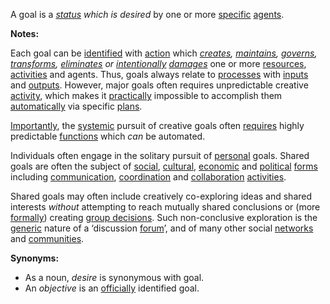 A goal is a *[status](https://github.com/gcassel/Modular-Organization-Terminology/blob/master/terms/status.md) which is desired* by one or more [specific](https://github.com/gcassel/Modular-Organization-Terminology/blob/master/terms/specific.md) [agents](https://github.com/gcassel/Modular-Organization-Terminology/blob/master/terms/agent.md).  
 
**Notes:**  

Each goal can be [identified](https://github.com/gcassel/Modular-Organization-Terminology/blob/master/terms/identify.md) with [action](https://github.com/gcassel/Modular-Organization-Terminology/blob/master/terms/action.md) which *[creates](https://github.com/gcassel/Modular-Organization-Terminology/blob/master/terms/create.md), [maintains](https://github.com/gcassel/Modular-Organization-Terminology/blob/master/terms/maintain.md), [governs](https://github.com/gcassel/Modular-Organization-Terminology/blob/master/terms/governance.md), [transforms](https://github.com/gcassel/Modular-Organization-Terminology/blob/master/terms/transform.md), [eliminates](https://github.com/gcassel/Modular-Organization-Terminology/blob/master/terms/eliminate.md) or [intentionally](https://github.com/gcassel/Modular-Organization-Terminology/blob/master/terms/intention.md) [damages](https://github.com/gcassel/Modular-Organization-Terminology/blob/master/terms/damage.md)* one or more [resources](https://github.com/gcassel/Modular-Organization-Terminology/blob/master/terms/resource.md), [activities](https://github.com/gcassel/Modular-Organization-Terminology/blob/master/terms/activity.md) and agents. Thus, goals always relate to [processes](https://github.com/gcassel/Modular-Organization-Terminology/blob/master/terms/process.md) with [inputs](https://github.com/gcassel/Modular-Organization-Terminology/blob/master/terms/input.md) and [outputs](https://github.com/gcassel/Modular-Organization-Terminology/blob/master/terms/output.md).  However, major goals often requires unpredictable creative [activity](https://github.com/gcassel/Modular-Organization-Terminology/blob/master/terms/activity.md), which makes it [practically](https://github.com/gcassel/Modular-Organization-Terminology/blob/master/terms/practice.md) impossible to accomplish them [automatically](https://github.com/gcassel/Modular-Organization-Terminology/blob/master/terms/automate.md) via specific [plans](https://github.com/gcassel/Modular-Organization-Terminology/blob/master/terms/plan.md).

[Importantly](https://github.com/gcassel/Modular-Organization-Terminology/blob/master/terms/importance.md), the [systemic](https://github.com/gcassel/Modular-Organization-Terminology/blob/master/terms/system.md) pursuit of creative goals often [requires](https://github.com/gcassel/Modular-Organization-Terminology/blob/master/terms/require.md) highly predictable  [functions](https://github.com/gcassel/Modular-Organization-Terminology/blob/master/terms/function.md) which *can* be automated.
 
Individuals often engage in the solitary pursuit of [personal](https://github.com/gcassel/Modular-Organization-Terminology/blob/master/terms/personal.md) goals.  Shared goals are often the subject of [social](https://github.com/gcassel/Modular-Organization-Terminology/blob/master/terms/social.md), [cultural](https://github.com/gcassel/Modular-Organization-Terminology/blob/master/terms/culture.md), [economic](https://github.com/gcassel/Modular-Organization-Terminology/blob/master/terms/economic.md) and [political](https://github.com/gcassel/Modular-Organization-Terminology/blob/master/terms/politics.md) [forms](https://github.com/gcassel/Modular-Organization-Terminology/blob/master/terms/form.md) including [communication](https://github.com/gcassel/Modular-Organization-Terminology/blob/master/terms/communication.md), [coordination](https://github.com/gcassel/Modular-Organization-Terminology/blob/master/terms/coordinate.md) and [collaboration](https://github.com/gcassel/Modular-Organization-Terminology/blob/master/terms/collaboration.md) [activities](https://github.com/gcassel/Modular-Organization-Terminology/blob/master/terms/activity.md). 
 
Shared goals may often include creatively co-exploring ideas and shared interests *without* attempting to reach mutually shared conclusions or (more [formally](https://github.com/gcassel/Modular-Organization-Terminology/blob/master/terms/form.md)) creating [group decisions](https://github.com/gcassel/Modular-Organization-Terminology/blob/master/compound-terms/group-decision.md).  Such non-conclusive exploration is the [generic](https://github.com/gcassel/Modular-Organization-Terminology/blob/master/terms/generic.md) nature of a ‘discussion [forum](https://github.com/gcassel/Modular-Organization-Terminology/blob/master/terms/forum.md)’, and of many other social [networks](https://github.com/gcassel/Modular-Organization-Terminology/blob/master/terms/network.md) and [communities](https://github.com/gcassel/Modular-Organization-Terminology/blob/master/terms/community.md).

**Synonyms:**  

*  As a noun, *desire* is synonymous with goal. 
* An *objective* is an [officially](https://github.com/gcassel/Modular-Organization-Terminology/blob/master/terms/official.md) identified goal.
  

